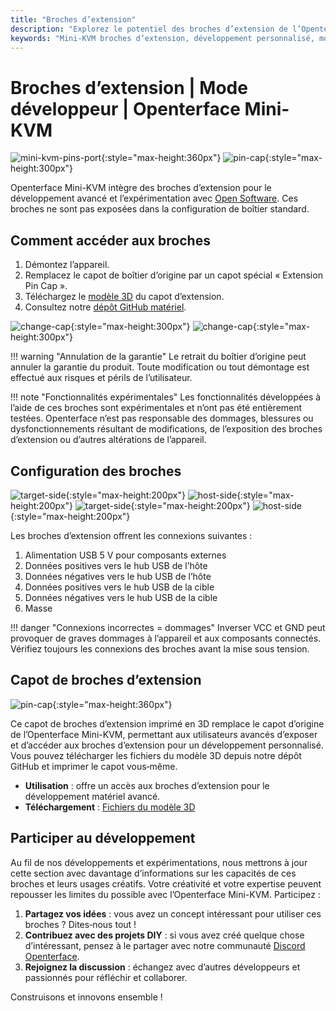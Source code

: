 ```yaml
---
title: "Broches d’extension"
description: "Explorez le potentiel des broches d’extension de l’Openterface Mini-KVM pour le développement matériel personnalisé et les projets open source."
keywords: "Mini-KVM broches d’extension, développement personnalisé, modification matérielle, KVM open source"
---
```


# **Broches d’extension** | Mode développeur | Openterface Mini-KVM

![mini-kvm-pins-port](https://assets.openterface.com/images/product/mini-kvm-pins-port.webp){:style="max-height:360px"}
![pin-cap](https://assets.openterface.com/images/product/part/pin-cap.webp){:style="max-height:300px"}

Openterface Mini-KVM intègre des broches d’extension pour le développement avancé et l’expérimentation avec [Open Software](/app). Ces broches ne sont pas exposées dans la configuration de boîtier standard.

## Comment accéder aux broches

1. Démontez l’appareil.
2. Remplacez le capot de boîtier d’origine par un capot spécial « Extension Pin Cap ».
3. Téléchargez le [modèle 3D](https://github.com/TechxArtisanStudio/Openterface_Mini-KVM_Hardware/tree/main/models) du capot d’extension.
4. Consultez notre [dépôt GitHub matériel](https://github.com/TechxArtisanStudio/Openterface_Mini-KVM_Hardware).

![change-cap](https://assets.openterface.com/images/product/change-cap.svg#only-light){:style="max-height:300px"}
![change-cap](https://assets.openterface.com/images/product/change-cap_1.svg#only-dark){:style="max-height:300px"}

!!! warning "Annulation de la garantie"
    Le retrait du boîtier d’origine peut annuler la garantie du produit. Toute modification ou tout démontage est effectué aux risques et périls de l’utilisateur.

!!! note "Fonctionnalités expérimentales"
    Les fonctionnalités développées à l’aide de ces broches sont expérimentales et n’ont pas été entièrement testées. Openterface n’est pas responsable des dommages, blessures ou dysfonctionnements résultant de modifications, de l’exposition des broches d’extension ou d’autres altérations de l’appareil.

## Configuration des broches

![target-side](https://assets.openterface.com/images/product/extension-pins-1.svg#only-light){:style="max-height:200px"}
![host-side](https://assets.openterface.com/images/product/extension-pins-2.svg#only-light){:style="max-height:200px"}
![target-side](https://assets.openterface.com/images/product/extension-pins-1_1.svg#only-dark){:style="max-height:200px"}
![host-side](https://assets.openterface.com/images/product/extension-pins-2_1.svg#only-dark){:style="max-height:200px"}

Les broches d’extension offrent les connexions suivantes :

1. Alimentation USB 5 V pour composants externes
2. Données positives vers le hub USB de l’hôte
3. Données négatives vers le hub USB de l’hôte
4. Données positives vers le hub USB de la cible
5. Données négatives vers le hub USB de la cible
6. Masse

!!! danger "Connexions incorrectes = dommages"
    Inverser VCC et GND peut provoquer de graves dommages à l’appareil et aux composants connectés. Vérifiez toujours les connexions des broches avant la mise sous tension.

## Capot de broches d’extension

![pin-cap](https://assets.openterface.com/images/product/part/pin-cap.webp){:style="max-height:360px"}

Ce capot de broches d’extension imprimé en 3D remplace le capot d’origine de l’Openterface Mini-KVM, permettant aux utilisateurs avancés d’exposer et d’accéder aux broches d’extension pour un développement personnalisé. Vous pouvez télécharger les fichiers du modèle 3D depuis notre dépôt GitHub et imprimer le capot vous‑même.

- **Utilisation** : offre un accès aux broches d’extension pour le développement matériel avancé.
- **Téléchargement** : [Fichiers du modèle 3D](https://github.com/TechxArtisanStudio/Openterface_Mini-KVM_Hardware/tree/main/models)

## Participer au développement

Au fil de nos développements et expérimentations, nous mettrons à jour cette section avec davantage d’informations sur les capacités de ces broches et leurs usages créatifs. Votre créativité et votre expertise peuvent repousser les limites du possible avec l’Openterface Mini-KVM. Participez :

1. **Partagez vos idées** : vous avez un concept intéressant pour utiliser ces broches ? Dites‑nous tout !
2. **Contribuez avec des projets DIY** : si vous avez créé quelque chose d’intéressant, pensez à le partager avec notre communauté [Discord Openterface](/discord).
3. **Rejoignez la discussion** : échangez avec d’autres développeurs et passionnés pour réfléchir et collaborer.

Construisons et innovons ensemble !
